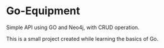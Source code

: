 # Go-Equipment
Simple API using GO and Neo4j, with CRUD operation.

This is a small project created while learning the basics of Go.
